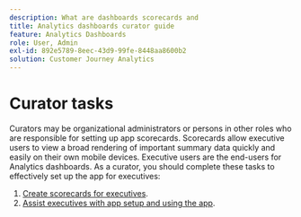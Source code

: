 ```yaml
---
description: What are dashboards scorecards and
title: Analytics dashboards curator guide
feature: Analytics Dashboards
role: User, Admin
exl-id: 892e5789-8eec-43d9-99fe-8448aa8600b2
solution: Customer Journey Analytics
---
```

# Curator tasks

Curators may be organizational administrators or persons in other roles who are responsible for setting up app scorecards. Scorecards allow executive users to view a broad rendering of important summary data quickly and easily on their own mobile devices. Executive users are the end-users for Analytics dashboards. As a curator, you should complete these tasks to effectively set up the app for executives:

1. [Create scorecards for executives](/help/mobile-app/create-scorecard.md).
1. [Assist executives with app setup and using the app](/help/mobile-app/set-up-execs.md).
